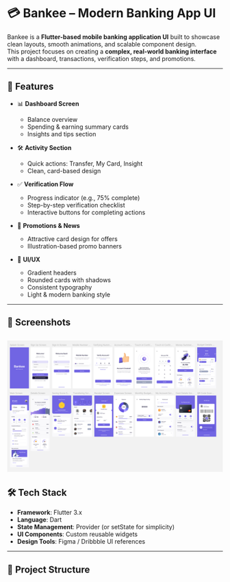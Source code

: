 # 💳 Bankee – Modern Banking App UI

Bankee is a **Flutter-based mobile banking application UI** built to showcase clean layouts, smooth animations, and scalable component design.  
This project focuses on creating a **complex, real-world banking interface** with a dashboard, transactions, verification steps, and promotions.

---

## 🚀 Features

- 📊 **Dashboard Screen**
  - Balance overview
  - Spending & earning summary cards
  - Insights and tips section

- 🛠 **Activity Section**
  - Quick actions: Transfer, My Card, Insight
  - Clean, card-based design

- ✅ **Verification Flow**
  - Progress indicator (e.g., 75% complete)
  - Step-by-step verification checklist
  - Interactive buttons for completing actions

- 📢 **Promotions & News**
  - Attractive card design for offers
  - Illustration-based promo banners

- 🎨 **UI/UX**
  - Gradient headers
  - Rounded cards with shadows
  - Consistent typography
  - Light & modern banking style

---

## 📱 Screenshots

![App Screenshot](screenshots/screens.png)
---

## 🛠 Tech Stack

- **Framework**: Flutter 3.x
- **Language**: Dart
- **State Management**: Provider (or setState for simplicity)
- **UI Components**: Custom reusable widgets
- **Design Tools**: Figma / Dribbble UI references

---

## 📂 Project Structure

